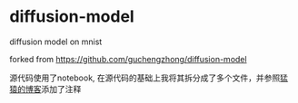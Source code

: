 # diffusion-model
diffusion model on mnist

forked from https://github.com/guchengzhong/diffusion-model

源代码使用了notebook, 在源代码的基础上我将其拆分成了多个文件，并参照[猛猿的博客](https://zhuanlan.zhihu.com/p/655568910)添加了注释